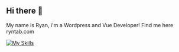 ## Hi there 👋

My name is Ryan, i'm a Wordpress and Vue Developer! Find me here ryntab.com

[![My Skills](https://skillicons.dev/icons?i=nuxtjs,vue,windicss,php,nodejs,postgres,aws&theme=dark)](https://skillicons.dev)
